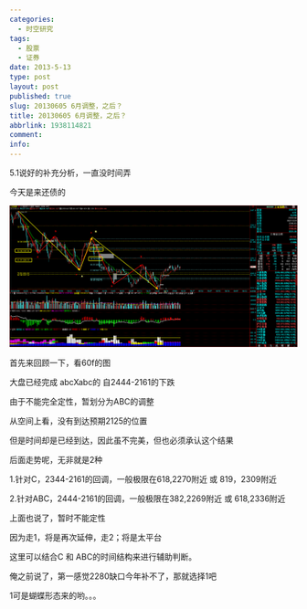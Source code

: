 ```yaml
---
categories:
  - 时空研究
tags:
  - 股票
  - 证券
date: 2013-5-13
type: post
layout: post
published: true
slug: 20130605 6月调整，之后？
title: 20130605 6月调整，之后？
abbrlink: 1938114821
comment:
info:
---
```



5.1说好的补充分析，一直没时间弄

今天是来还债的

![20130513-0](/images/20130513-0.gif)

首先来回顾一下，看60f的图

大盘已经完成 abcXabc的 自2444-2161的下跌

由于不能完全定性，暂划分为ABC的调整

从空间上看，没有到达预期2125的位置

但是时间却是已经到达，因此虽不完美，但也必须承认这个结果

后面走势呢，无非就是2种

1.针对C，2344-2161的回调，一般极限在618,2270附近 或 819，2309附近

2.针对ABC，2444-2161的回调，一般极限在382,2269附近 或 618,2336附近

上面也说了，暂时不能定性

因为走1，将是再次延伸，走2；将是太平台

这里可以结合C 和 ABC的时间结构来进行辅助判断。

俺之前说了，第一感觉2280缺口今年补不了，那就选择1吧

1可是蝴蝶形态来的哟。。。